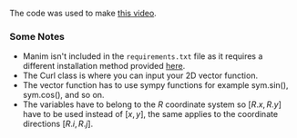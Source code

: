 The code was used to make [this video](https://youtu.be/fwytVQdm3iI).

### Some Notes
- Manim isn't included in the `requirements.txt` file as it requires a different installation method provided [here](https://docs.manim.community/en/stable/installation.html).
- The Curl class is where you can input your 2D vector function.
- The vector function has to use sympy functions for example sym.sin(), sym.cos(), and so on.
- The variables have to belong to the $R$ coordinate system so $[R.x, R.y]$ have to be used instead of $[x, y]$, the same applies to the coordinate directions $[R.i, R.j]$.
